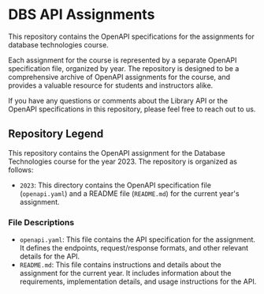 # DBS API Assignments

This repository contains the OpenAPI specifications for the assignments for database technologies course.

Each assignment for the course is represented by a separate OpenAPI specification file, organized by year. The repository is designed to be a comprehensive archive of OpenAPI assignments for the course, and provides a valuable resource for students and instructors alike.

If you have any questions or comments about the Library API or the OpenAPI specifications in this repository, please feel free to reach out to us.

## Repository Legend

This repository contains the OpenAPI assignment for the Database Technologies course for the year 2023. The repository is organized as follows:

- `2023`: This directory contains the OpenAPI specification file (`openapi.yaml`) and a README file (`README.md`) for the current year's assignment.

### File Descriptions

- `openapi.yaml`: This file contains the API specification for the assignment. It defines the endpoints, request/response formats, and other relevant details for the API.
- `README.md`: This file contains instructions and details about the assignment for the current year. It includes information about the requirements, implementation details, and usage instructions for the API.
